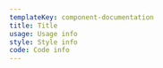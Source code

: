 ```yaml
---
templateKey: component-documentation
title: Title
usage: Usage info
style: Style info
code: Code info
---
```


